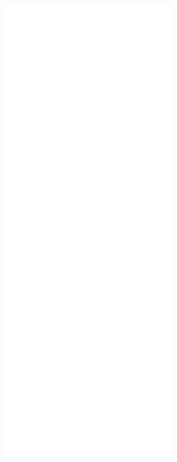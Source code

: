 <p align="center">
  <a href="https://metrics.lecoq.io/about/leiserfg"><img src="https://github.com/leiserfg/leiserfg/blob/main/github-metrics.svg" alt="Metrics"></a>
</p>

